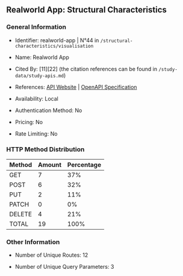 ## Realworld App: Structural Characteristics

### General Information

- Identifier: realworld-app | N°44 in `/structural-characteristics/visualisation`

- Name: Realworld App

- Cited By: [11][22] (the citation references can be found in `/study-data/study-apis.md`)

- References: [API Website](https://github.com/lujakob/nestjs-realworld-example-app) | [OpenAPI Specification](https://github.com/gothinkster/realworld/blob/main/api/openapi.yml)

- Availability: Local

- Authentication Method: No

- Pricing: No

- Rate Limiting: No

### HTTP Method Distribution

| Method | Amount | Percentage |
|--------|--------|------------|
| GET | 7 | 37% |
| POST | 6 | 32% |
| PUT | 2 | 11% |
| PATCH | 0 | 0% |
| DELETE | 4 | 21% |
| TOTAL | 19 | 100% |

### Other Information

- Number of Unique Routes: 12

- Number of Unique Query Parameters: 3
